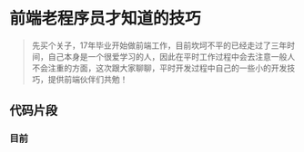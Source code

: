 # 前端老程序员才知道的技巧

> 先买个关子，17年毕业开始做前端工作，目前坎坷不平的已经走过了三年时间，自己本身是一个很爱学习的人，因此在平时工作过程中会去注意一般人不会注重的方面，这次跟大家聊聊，平时开发过程中自己的一些小的开发技巧，提供前端伙伴们共勉！

## 代码片段

### 目前

